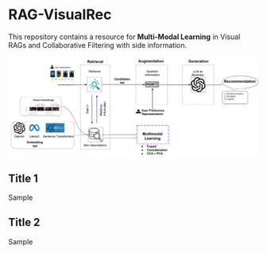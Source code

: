 # RAG-VisualRec

This repository contains a resource for **Multi-Modal Learning** in Visual RAGs and Collaborative Filtering with side information.

![RAG-VisualRec](./rag-demo.png "RAG-VisualRec")

## Title 1

Sample

## Title 2

Sample
